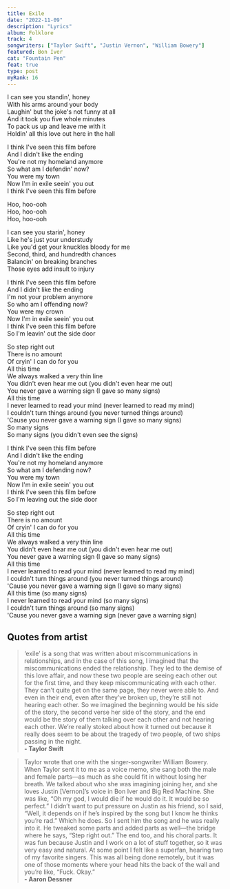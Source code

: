 ```yaml
---
title: Exile
date: "2022-11-09"
description: "Lyrics"
album: Folklore
track: 4
songwriters: ["Taylor Swift", "Justin Vernon", "William Bowery"]
featured: Bon Iver
cat: "Fountain Pen"
feat: true
type: post
myRank: 16
---
```


<p className="verse-one">
I can see you standin', honey <br />
With his arms around your body <br />
Laughin' but the joke's not funny at all <br />
And it took you five whole minutes <br />
To pack us up and leave me with it <br />
Holdin' all this love out here in the hall <br />
</p>
<p className="chorus">
I think I've seen this film before <br />
And I didn't like the ending <br />
You're not my homeland anymore <br />
So what am I defendin' now? <br />
You were my town <br />
Now I'm in exile seein' you out <br />
I think I've seen this film before <br />
</p>
<p className="post-chorus">
Hoo, hoo-ooh <br />
Hoo, hoo-ooh <br />
Hoo, hoo-ooh <br />
</p>
<p className="verse-two">
I can see you starin', honey <br />
Like he's just your understudy <br />
Like you'd get your knuckles bloody for me <br />
Second, third, and hundredth chances <br />
Balancin' on breaking branches <br />
Those eyes add insult to injury <br />
</p>
<p className="chorus">
I think I've seen this film before <br />
And I didn't like the ending <br />
I'm not your problem anymore <br />
So who am I offending now? <br />
You were my crown <br />
Now I'm in exile seein' you out <br />
I think I've seen this film before <br />
So I'm leavin' out the side door <br />
</p>
<p className="bridge">
So step right out <br />
There is no amount <br />
Of cryin' I can do for you <br />
All this time <br />
We always walked a very thin line <br />
You didn't even hear me out (you didn't even hear me out) <br />
You never gave a warning sign (I gave so many signs) <br />
All this time <br />
I never learned to read your mind (never learned to read my mind) <br />
I couldn't turn things around (you never turned things around) <br />
'Cause you never gave a warning sign (I gave so many signs) <br />
So many signs <br />
So many signs (you didn't even see the signs) <br />
</p>
<p className="chorus">
I think I've seen this film before <br />
And I didn't like the ending <br />
You're not my homeland anymore <br />
So what am I defending now? <br />
You were my town <br />
Now I'm in exile seein' you out <br />
I think I've seen this film before <br />
So I'm leaving out the side door <br />
</p>
<p className="outro">
So step right out <br />
There is no amount <br />
Of cryin' I can do for you <br />
All this time <br />
We always walked a very thin line <br />
You didn't even hear me out (you didn't even hear me out) <br />
You never gave a warning sign (I gave so many signs) <br />
All this time <br />
I never learned to read your mind (never learned to read my mind) <br />
I couldn't turn things around (you never turned things around) <br />
'Cause you never gave a warning sign (I gave so many signs) <br />
All this time (so many signs) <br />
I never learned to read your mind (so many signs) <br />
I couldn't turn things around (so many signs) <br />
'Cause you never gave a warning sign (never gave a warning sign) <br />
</p>

## Quotes from artist

<blockquote cite="https://www.youtube.com/watch?v=VaRMwgmuTJA">
‘exile’ is a song that was written about miscommunications in relationships, and in the case of this song, I imagined that the miscommunications ended the relationship. They led to the demise of this love affair, and now these two people are seeing each other out for the first time, and they keep miscommunicating with each other. They can’t quite get on the same page, they never were able to. And even in their end, even after they’ve broken up, they’re still not hearing each other. So we imagined the beginning would be his side of the story, the second verse her side of the story, and the end would be the story of them talking over each other and not hearing each other. We’re really stoked about how it turned out because it really does seem to be about the tragedy of two people, of two ships passing in the night.<br /><b>- Taylor Swift</b>
</blockquote>

<blockquote cite="https://pitchfork.com/news/the-nationals-aaron-dessner-talks-taylor-swifts-new-album-folklore/">
Taylor wrote that one with the singer-songwriter William Bowery. When Taylor sent it to me as a voice memo, she sang both the male and female parts—as much as she could fit in without losing her breath. We talked about who she was imagining joining her, and she loves Justin [Vernon]’s voice in Bon Iver and Big Red Machine. She was like, “Oh my god, I would die if he would do it. It would be so perfect.” I didn’t want to put pressure on Justin as his friend, so I said, “Well, it depends on if he’s inspired by the song but I know he thinks you’re rad.” Which he does. So I sent him the song and he was really into it. He tweaked some parts and added parts as well—the bridge where he says, “Step right out.” The end too, and his choral parts. It was fun because Justin and I work on a lot of stuff together, so it was very easy and natural. At some point I felt like a superfan, hearing two of my favorite singers. This was all being done remotely, but it was one of those moments where your head hits the back of the wall and you’re like, “Fuck. Okay.” <br /><b>- Aaron Dessner</b>
</blockquote>

